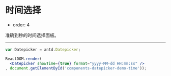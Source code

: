 # 时间选择

- order: 4

准确到秒的时间选择面板。

---

````jsx
var Datepicker = antd.Datepicker;

ReactDOM.render(
  <Datepicker showTime={true} format="yyyy-MM-dd HH:mm:ss" />
, document.getElementById('components-datepicker-demo-time'));
````

